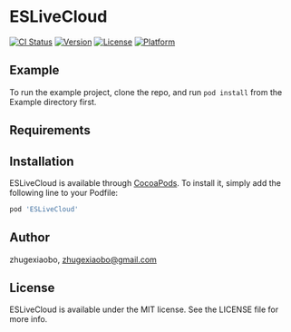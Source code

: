 # ESLiveCloud

[![CI Status](https://img.shields.io/travis/zhugexiaobo/ESLiveCloud.svg?style=flat)](https://travis-ci.org/zhugexiaobo/ESLiveCloud)
[![Version](https://img.shields.io/cocoapods/v/ESLiveCloud.svg?style=flat)](https://cocoapods.org/pods/ESLiveCloud)
[![License](https://img.shields.io/cocoapods/l/ESLiveCloud.svg?style=flat)](https://cocoapods.org/pods/ESLiveCloud)
[![Platform](https://img.shields.io/cocoapods/p/ESLiveCloud.svg?style=flat)](https://cocoapods.org/pods/ESLiveCloud)

## Example

To run the example project, clone the repo, and run `pod install` from the Example directory first.

## Requirements

## Installation

ESLiveCloud is available through [CocoaPods](https://cocoapods.org). To install
it, simply add the following line to your Podfile:

```ruby
pod 'ESLiveCloud'
```

## Author

zhugexiaobo, zhugexiaobo@gmail.com

## License

ESLiveCloud is available under the MIT license. See the LICENSE file for more info.
